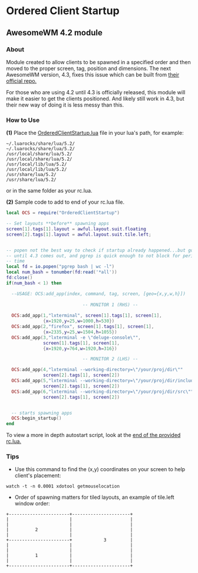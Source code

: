 # Ordered Client Startup
## AwesomeWM 4.2 module

### About

Module created to allow clients to be spawned in a specified order and then moved to the proper screen, tag, position and dimensions. The next AwesomeWM version, 4.3, fixes this issue which can be built from [their official repo.](https://github.com/awesomeWM/awesome)

For those who are using 4.2 until 4.3 is officially released, this module will make it easier to get the clients positioned. And likely still work in 4.3, but their new way of doing it is less messy than this.

### How to Use

**(1)** Place the [OrderedClientStartup.lua](https://github.com/vyth/OrderedClientStartup/blob/master/OrderedClientStartup.lua) file in your lua's path, for example:

```
~/.luarocks/share/lua/5.2/
~/.luarocks/share/lua/5.2/
/usr/local/share/lua/5.2/
/usr/local/share/lua/5.2/
/usr/local/lib/lua/5.2/
/usr/local/lib/lua/5.2/
/usr/share/lua/5.2/
/usr/share/lua/5.2/
```

or in the same folder as your rc.lua.

**(2)** Sample code to add to end of your rc.lua file.


```lua
local OCS = require("OrderedClientStartup")

-- Set layouts **before** spawning apps
screen[1].tags[1].layout = awful.layout.suit.floating
screen[2].tags[1].layout = awful.layout.suit.tile.left;


-- popen not the best way to check if startup already happened...but good enough
-- until 4.3 comes out, and pgrep is quick enough to not block for periods of
-- time
local fd = io.popen("pgrep bash | wc -l")
local num_bash = tonumber(fd:read('*all'))
fd:close()
if(num_bash < 1) then 

  --USAGE: OCS:add_app(index, command, tag, screen, [geo={x,y,w,h}])
 
                             -- MONITOR 1 (RHS) --
                             
  OCS:add_app(1,"lxterminal", screen[1].tags[1], screen[1], 
              {x=1920,y=25,w=1000,h=530})
  OCS:add_app(2,"firefox", screen[1].tags[1], screen[1],
              {x=2335,y=25,w=1504,h=1055})
  OCS:add_app(3,"lxterminal -e \"deluge-console\"", 
              screen[1].tags[1], screen[1],
              {x=1920,y=764,w=1920,h=316})

                             -- MONITOR 2 (LHS) --

  OCS:add_app(4,"lxterminal --working-directory=\"/your/proj/dir\""
              screen[2].tags[1], screen[2])
  OCS:add_app(5,"lxterminal --working-directory=\"/your/proj/dir/includes\""
              screen[2].tags[1], screen[2])
  OCS:add_app(6,"lxterminal --working-directory=\"/your/proj/dir/src\""
              screen[2].tags[1], screen[2])


  -- starts spawning apps
  OCS:begin_startup()
end
```
To view a more in depth autostart script, look at the [end of the provided rc.lua.](https://github.com/vyth/OrderedClientStartup/blob/b13bd3f7c225fa28f278c95d8251e8729b6347c1/rc.lua#L589)

### Tips

- Use this command to find the (x,y) coordinates on your screen to help client's placement:
```
watch -t -n 0.0001 xdotool getmouselocation 
```
- Order of spawning matters for tiled layouts, an example of tile.left window order:
```
+-----------------------+----------------------+
|                       |                      |
|                       |                      |
|          2            |                      |
|                       |                      |
+-----------------------+            3         |
|                       |                      |
|                       |                      |
|          1            |                      |
|                       |                      |
+-----------------------+----------------------+
```
